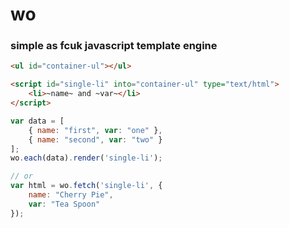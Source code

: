 # wo
### simple as fcuk javascript template engine


```html
<ul id="container-ul"></ul>

<script id="single-li" into="container-ul" type="text/html">
    <li>~name~ and ~var~</li>
</script>
```
```javascript
var data = [
    { name: "first", var: "one" },
    { name: "second", var: "two" }
];
wo.each(data).render('single-li');

// or
var html = wo.fetch('single-li', { 
    name: "Cherry Pie", 
    var: "Tea Spoon" 
});
```
